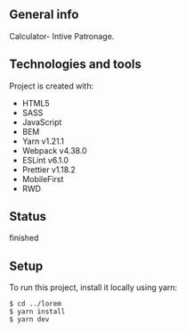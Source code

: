 ## General info  
Calculator- Intive Patronage.

## Technologies and tools
Project is created with:
* HTML5
* SASS
* JavaScript
* BEM
* Yarn v1.21.1
* Webpack v4.38.0
* ESLint v6.1.0
* Prettier v1.18.2
* MobileFirst
* RWD

## Status
finished

## Setup
To run this project, install it locally using yarn:

```
$ cd ../lorem
$ yarn install
$ yarn dev
```